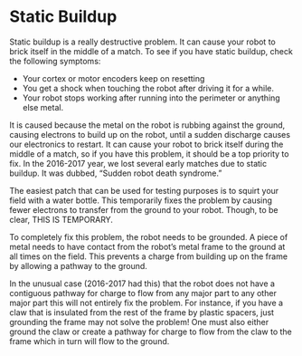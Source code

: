 # Static Buildup

Static buildup is a really destructive problem. It can cause your robot to brick itself in the middle of a match. To see if you have static buildup, check the following symptoms: 
* Your cortex or motor encoders keep on resetting
* You get a shock when touching the robot after driving it for a while. 
* Your robot stops working after running into the perimeter or anything else metal.
 
It is caused because the metal on the robot is rubbing against the ground, causing electrons to build up on the robot, until a sudden discharge causes our electronics to restart. It can cause your robot to brick itself during the middle of a match, so if you have this problem, it should be a top priority to fix. In the 2016-2017 year, we lost several early matches due to static buildup. It was dubbed, “Sudden robot death syndrome.” 

The easiest patch that can be used for testing purposes is to squirt your field with a water bottle. This temporarily fixes the problem by causing fewer electrons to transfer from the ground to your robot. Though, to be clear, THIS IS TEMPORARY. 

To completely fix this problem, the robot needs to be grounded. A piece of metal needs to have contact from the robot’s metal frame to the ground at all times on the field. This prevents a charge from building up on the frame by allowing a pathway to the ground.

In the unusual case (2016-2017 had this) that the robot does not have a contiguous pathway for charge to flow from any major part to any other major part this will not entirely fix the problem. For instance, if you have a claw that is insulated from the rest of the frame by plastic spacers, just grounding the frame may not solve the problem! One must also either ground the claw or create a pathway for charge to flow from the claw to the frame which in turn will flow to the ground.
